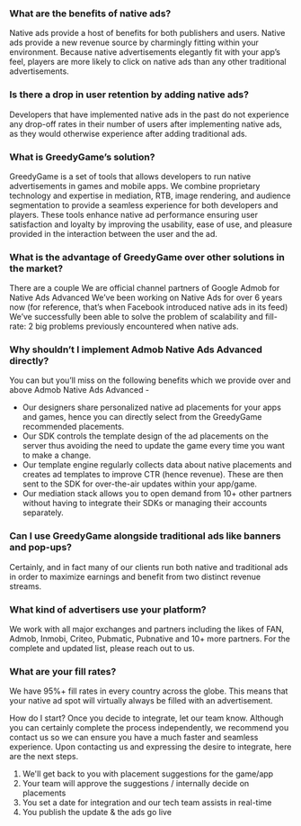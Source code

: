 ### **What are the benefits of native ads?**
Native ads provide a host of benefits for both publishers and users. Native ads provide a new revenue source by charmingly fitting within your environment. Because native advertisements elegantly fit with your app’s feel, players are more likely to click on native ads than any other traditional advertisements. 

### **Is there a drop in user retention by adding native ads?**
Developers that have implemented native ads in the past do not experience any drop-off rates in their number of users after implementing native ads, as they would otherwise experience after adding traditional ads.

### **What is GreedyGame’s solution?**
GreedyGame is a set of tools that allows developers to run native advertisements in games and mobile apps. We combine proprietary technology and expertise in mediation, RTB, image rendering, and audience segmentation to provide a seamless experience for both developers and players. These tools enhance native ad performance ensuring user satisfaction and loyalty by improving the usability, ease of use, and pleasure provided in the interaction between the user and the ad.

### **What is the advantage of GreedyGame over other solutions in the market?**
There are a couple 
We are official channel partners of Google Admob for Native Ads Advanced
We’ve been working on Native Ads for over 6 years now (for reference, that’s when Facebook introduced native ads in its feed)
We’ve successfully been able to solve the problem of scalability and fill-rate: 2 big problems previously encountered when native ads.

### **Why shouldn’t I implement Admob Native Ads Advanced directly?**
You can but you’ll miss on the following benefits which we provide over and above Admob Native Ads Advanced - 
 
* Our designers share personalized native ad placements for your apps and games, hence you can directly select from the GreedyGame recommended placements.
* Our SDK controls the template design of the ad placements on the server thus avoiding the need to update the game every time you want to make a change.
* Our template engine regularly collects data about native placements and creates ad templates to improve CTR (hence revenue). These are then sent to the SDK for over-the-air updates within your app/game.
* Our mediation stack allows you to open demand from 10+ other partners without having to integrate their SDKs or managing their accounts separately.

### **Can I use GreedyGame alongside traditional ads like banners and pop-ups?**
Certainly, and in fact many of our clients run both native and traditional ads in order to maximize earnings and benefit from two distinct revenue streams.

### **What kind of advertisers use your platform?**
We work with all major exchanges and partners including the likes of FAN, Admob, Inmobi, Criteo, Pubmatic, Pubnative and 10+ more partners. For the complete and updated list, please reach out to us. 

### **What are your fill rates?**
We have 95%+ fill rates in every country across the globe. This means that your native ad spot will virtually always be filled with an advertisement.

How do I start?
Once you decide to integrate, let our team know. Although you can certainly complete the process independently, we recommend you contact us so we can ensure you have a much faster and seamless experience. Upon contacting us and expressing the desire to integrate, here are the next steps.

1. We'll get back to you with placement suggestions for the game/app
2. Your team will approve the suggestions / internally decide on placements
3. You set a date for integration and our tech team assists in real-time
4. You publish the update & the ads go live

